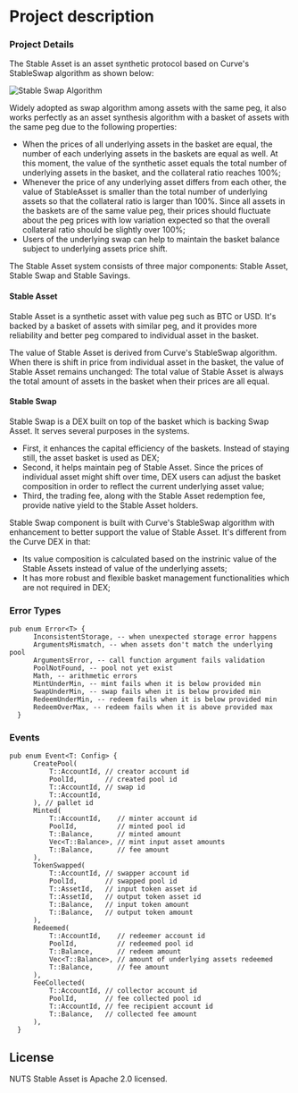 # Project description

### Project Details

The Stable Asset is an asset synthetic protocol based on Curve's StableSwap algorithm as shown below:

![Stable Swap Algorithm](https://lh6.googleusercontent.com/i6owf1R5cUcc8lQtPTouisnVsj1Dt3xeCyeC_XcSjLPBCk1glLh_ZHx5GUa_f5WhsrkXJZx-PKfy8dxxrl1YjDsy-suFyXeU0vx1i6zp82lK7__NCR-HcE5cxEZ0FmaACfH8Ah7z)

Widely adopted as swap algorithm among assets with the same peg, it also works perfectly as an asset synthesis algorithm with a basket of assets with the same peg due to the following properties:

* When the prices of all underlying assets in the basket are equal, the number of each underlying assets in the baskets are equal as well. At this moment, the value of the synthetic asset equals the total number of underlying assets in the basket, and the collateral ratio reaches 100%;
* Whenever the price of any underlying asset differs from each other, the value of StableAsset is smaller than the total number of underlying assets so that the collateral ratio is larger than 100%. Since all assets in the baskets are of the same value peg, their prices should fluctuate about the peg prices with low variation expected so that the overall collateral ratio should be slightly over 100%;
* Users of the underlying swap can help to maintain the basket balance subject to underlying assets price shift.

The Stable Asset system consists of three major components: Stable Asset, Stable Swap and Stable Savings.

#### Stable Asset

Stable Asset is a synthetic asset with value peg such as BTC or USD. It's backed by a basket of assets with similar peg, and it provides more reliability and better peg compared to individual asset in the basket.

The value of Stable Asset is derived from Curve's StableSwap algorithm. When there is shift in price from individual asset in the basket, the value of Stable Asset remains unchanged: The total value of Stable Asset is always the total amount of assets in the basket when their prices are all equal.

#### Stable Swap

Stable Swap is a DEX built on top of the basket which is backing Swap Asset. It serves several purposes in the systems.

* First, it enhances the capital efficiency of the baskets. Instead of staying still, the asset basket is used as DEX;
* Second, it helps maintain peg of Stable Asset. Since the prices of individual asset might shift over time, DEX users can adjust the basket composition in order to reflect the current underlying asset value;
* Third, the trading fee, along with the Stable Asset redemption fee, provide native yield to the Stable Asset holders.

Stable Swap component is built with Curve's StableSwap algorithm with enhancement to better support the value of Stable Asset. It's different from the Curve DEX in that:

* Its value composition is calculated based on the instrinic value of the Stable Assets instead of value of the underlying assets;
* It has more robust and flexible basket management functionalities which are not required in DEX;

### Error Types
```
pub enum Error<T> {
      InconsistentStorage, -- when unexpected storage error happens
      ArgumentsMismatch, -- when assets don't match the underlying pool
      ArgumentsError, -- call function argument fails validation
      PoolNotFound, -- pool not yet exist
      Math, -- arithmetic errors
      MintUnderMin, -- mint fails when it is below provided min
      SwapUnderMin, -- swap fails when it is below provided min
      RedeemUnderMin, -- redeem fails when it is below provided min
      RedeemOverMax, -- redeem fails when it is above provided max
  }
```

### Events
```
pub enum Event<T: Config> {
      CreatePool(
          T::AccountId, // creator account id
          PoolId,       // created pool id
          T::AccountId, // swap id
          T::AccountId,
      ), // pallet id
      Minted(
          T::AccountId,    // minter account id
          PoolId,          // minted pool id
          T::Balance,      // minted amount
          Vec<T::Balance>, // mint input asset amounts
          T::Balance,      // fee amount
      ),
      TokenSwapped(
          T::AccountId, // swapper account id
          PoolId,       // swapped pool id
          T::AssetId,   // input token asset id
          T::AssetId,   // output token asset id
          T::Balance,   // input token amount
          T::Balance,   // output token amount
      ),
      Redeemed(
          T::AccountId,    // redeemer account id
          PoolId,          // redeemed pool id
          T::Balance,      // redeem amount
          Vec<T::Balance>, // amount of underlying assets redeemed
          T::Balance,      // fee amount
      ),
      FeeCollected(
          T::AccountId, // collector account id
          PoolId,       // fee collected pool id
          T::AccountId, // fee recipient account id
          T::Balance,   // collected fee amount
      ),
  }
```

## License

NUTS Stable Asset is Apache 2.0 licensed.
